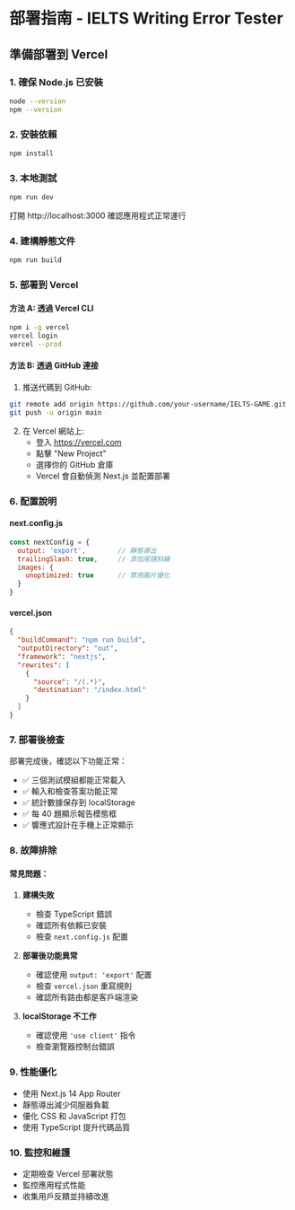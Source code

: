# 部署指南 - IELTS Writing Error Tester

## 準備部署到 Vercel

### 1. 確保 Node.js 已安裝
```bash
node --version
npm --version
```

### 2. 安裝依賴
```bash
npm install
```

### 3. 本地測試
```bash
npm run dev
```
打開 http://localhost:3000 確認應用程式正常運行

### 4. 建構靜態文件
```bash
npm run build
```

### 5. 部署到 Vercel

#### 方法 A: 透過 Vercel CLI
```bash
npm i -g vercel
vercel login
vercel --prod
```

#### 方法 B: 透過 GitHub 連接
1. 推送代碼到 GitHub:
```bash
git remote add origin https://github.com/your-username/IELTS-GAME.git
git push -u origin main
```

2. 在 Vercel 網站上:
   - 登入 https://vercel.com
   - 點擊 "New Project"
   - 選擇你的 GitHub 倉庫
   - Vercel 會自動偵測 Next.js 並配置部署

### 6. 配置說明

#### next.config.js
```javascript
const nextConfig = {
  output: 'export',        // 靜態導出
  trailingSlash: true,     // 添加尾隨斜線
  images: {
    unoptimized: true      // 禁用圖片優化
  }
}
```

#### vercel.json
```json
{
  "buildCommand": "npm run build",
  "outputDirectory": "out",
  "framework": "nextjs",
  "rewrites": [
    {
      "source": "/(.*)",
      "destination": "/index.html"
    }
  ]
}
```

### 7. 部署後檢查

部署完成後，確認以下功能正常：
- ✅ 三個測試模組都能正常載入
- ✅ 輸入和檢查答案功能正常
- ✅ 統計數據保存到 localStorage
- ✅ 每 40 題顯示報告模態框
- ✅ 響應式設計在手機上正常顯示

### 8. 故障排除

#### 常見問題：

1. **建構失敗**
   - 檢查 TypeScript 錯誤
   - 確認所有依賴已安裝
   - 檢查 `next.config.js` 配置

2. **部署後功能異常**
   - 確認使用 `output: 'export'` 配置
   - 檢查 `vercel.json` 重寫規則
   - 確認所有路由都是客戶端渲染

3. **localStorage 不工作**
   - 確認使用 `'use client'` 指令
   - 檢查瀏覽器控制台錯誤

### 9. 性能優化

- 使用 Next.js 14 App Router
- 靜態導出減少伺服器負載
- 優化 CSS 和 JavaScript 打包
- 使用 TypeScript 提升代碼品質

### 10. 監控和維護

- 定期檢查 Vercel 部署狀態
- 監控應用程式性能
- 收集用戶反饋並持續改進
